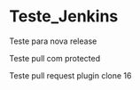 # Teste_Jenkins

Teste para nova release

Teste pull com protected

Teste pull request plugin clone 16
